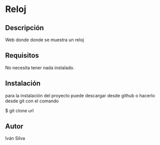 # Reloj

## Descripción

Web donde donde se muestra un reloj

## Requisitos

No necesita tener nada instalado.

## Instalación

para la instalación del proyecto puede descargar desde github o hacerlo desde git con el comando

$ git clone url

## Autor

Iván Silva
